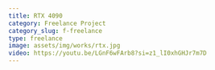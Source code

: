 ```yaml
---
title: RTX 4090
category: Freelance Project
category_slug: f-freelance
type: freelance
image: assets/img/works/rtx.jpg
video: https://youtu.be/LGnF6wFArb8?si=z1_lI0xhGHJr7m7D
---
```

